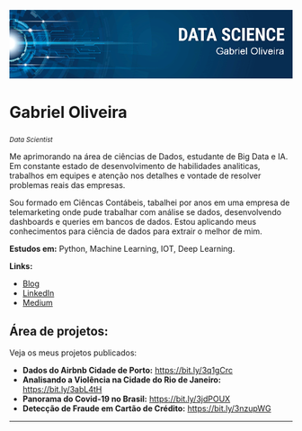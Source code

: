 
<p align="center">
  <img src="banner.png" >
</p>

# Gabriel Oliveira
<sub> *Data Scientist* </sub>

Me aprimorando na área de ciências de Dados, estudante de Big Data e IA. Em constante estado de desenvolvimento de habilidades analiticas, trabalhos em equipes e atenção nos detalhes e vontade de resolver problemas reais das empresas.

Sou formado em Ciêncas Contábeis, tabalhei por anos em uma empresa de telemarketing onde pude trabalhar com análise se dados, desenvolvendo dashboards e queries em bancos de dados. Estou aplicando meus conhecimentos para ciência de dados para extrair o melhor de mim.

**Estudos em:** Python, Machine Learning, IOT, Deep Learning.

**Links:**
* [Blog](---)
* [LinkedIn](https://www.linkedin.com/in/gabriel-oliveira-5615501b6/)
* [Medium](https://medium.com/@gcoliveiracon)


## Área de projetos:

Veja os meus projetos publicados:

* **Dados do Airbnb Cidade de Porto:** https://bit.ly/3q1gCrc
* **Analisando a Violência na Cidade do Rio de Janeiro:** https://bit.ly/3abL4tH
* **Panorama do Covid-19 no Brasil:** https://bit.ly/3jdPOUX
* **Detecção de Fraude em Cartão de Crédito:** https://bit.ly/3nzupWG
---
